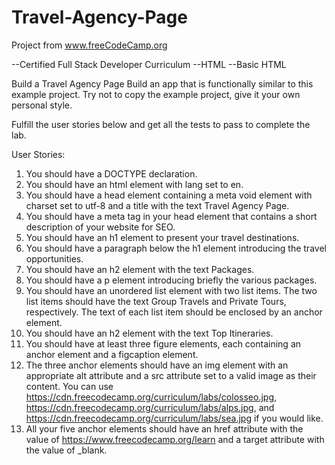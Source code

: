 # Travel-Agency-Page

Project from www.freeCodeCamp.org

--Certified Full Stack Developer Curriculum
--HTML 
--Basic HTML

Build a Travel Agency Page
Build an app that is functionally similar to this example project. Try not to copy the example project, give it your own personal style.

Fulfill the user stories below and get all the tests to pass to complete the lab.

User Stories:

1. You should have a DOCTYPE declaration.
2. You should have an html element with lang set to en.
3. You should have a head element containing a meta void element with charset set to utf-8 and a title with the text Travel Agency Page.
4. You should have a meta tag in your head element that contains a short description of your website for SEO.
5. You should have an h1 element to present your travel destinations.
6. You should have a paragraph below the h1 element introducing the travel opportunities.
7. You should have an h2 element with the text Packages.
8. You should have a p element introducing briefly the various packages.
9. You should have an unordered list element with two list items. The two list items should have the text Group Travels and Private Tours, respectively. The text of each list item should be enclosed by an anchor element.
10. You should have an h2 element with the text Top Itineraries.
11. You should have at least three figure elements, each containing an anchor element and a figcaption element.
12. The three anchor elements should have an img element with an appropriate alt attribute and a src attribute set to a valid image as their content. You can use https://cdn.freecodecamp.org/curriculum/labs/colosseo.jpg, https://cdn.freecodecamp.org/curriculum/labs/alps.jpg, and https://cdn.freecodecamp.org/curriculum/labs/sea.jpg if you would like.
13. All your five anchor elements should have an href attribute with the value of https://www.freecodecamp.org/learn and a target attribute with the value of _blank.
